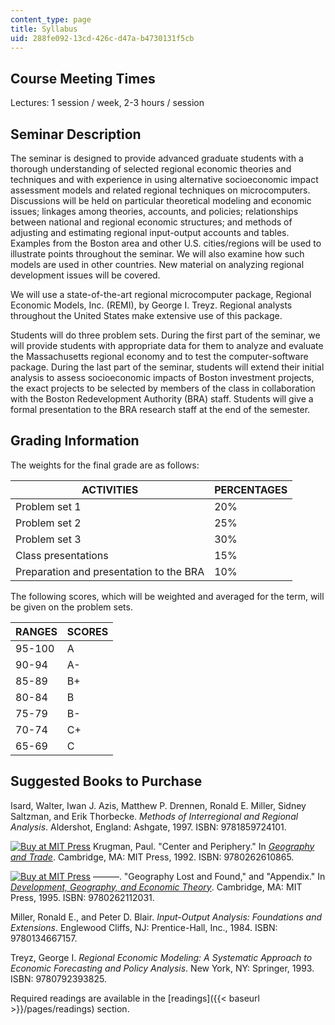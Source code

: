 ```yaml
---
content_type: page
title: Syllabus
uid: 288fe092-13cd-426c-d47a-b4730131f5cb
---
```


Course Meeting Times
--------------------

Lectures: 1 session / week, 2-3 hours / session

Seminar Description
-------------------

The seminar is designed to provide advanced graduate students with a thorough understanding of selected regional economic theories and techniques and with experience in using alternative socioeconomic impact assessment models and related regional techniques on microcomputers. Discussions will be held on particular theoretical modeling and economic issues; linkages among theories, accounts, and policies; relationships between national and regional economic structures; and methods of adjusting and estimating regional input-output accounts and tables. Examples from the Boston area and other U.S. cities/regions will be used to illustrate points throughout the seminar. We will also examine how such models are used in other countries. New material on analyzing regional development issues will be covered.

We will use a state-of-the-art regional microcomputer package, Regional Economic Models, Inc. (REMI), by George I. Treyz. Regional analysts throughout the United States make extensive use of this package.

Students will do three problem sets. During the first part of the seminar, we will provide students with appropriate data for them to analyze and evaluate the Massachusetts regional economy and to test the computer-software package. During the last part of the seminar, students will extend their initial analysis to assess socioeconomic impacts of Boston investment projects, the exact projects to be selected by members of the class in collaboration with the Boston Redevelopment Authority (BRA) staff. Students will give a formal presentation to the BRA research staff at the end of the semester.

Grading Information
-------------------

The weights for the final grade are as follows:

| ACTIVITIES | PERCENTAGES |
| --- | --- |
| Problem set 1 | 20% |
| Problem set 2 | 25% |
| Problem set 3 | 30% |
| Class presentations | 15% |
| Preparation and presentation to the BRA | 10% 

The following scores, which will be weighted and averaged for the term, will be given on the problem sets.

| RANGES | SCORES |
| --- | --- |
| 95-100 | A |
| 90-94 | A- |
| 85-89 | B+ |
| 80-84 | B |
| 75-79 | B- |
| 70-74 | C+ |
| 65-69 | C 

Suggested Books to Purchase
---------------------------

Isard, Walter, Iwan J. Azis, Matthew P. Drennen, Ronald E. Miller, Sidney Saltzman, and Erik Thorbecke. _Methods of Interregional and Regional Analysis_. Aldershot, England: Ashgate, 1997. ISBN: 9781859724101.

[![Buy at MIT Press](/images/mp_logo.gif)](https://mitpress.mit.edu/9780262610865) Krugman, Paul. "Center and Periphery." In [_Geography and Trade_](https://mitpress.mit.edu/9780262610865). Cambridge, MA: MIT Press, 1992. ISBN: 9780262610865.

[![Buy at MIT Press](/images/mp_logo.gif)](https://mitpress.mit.edu/9780262112031) ———. "Geography Lost and Found," and "Appendix." In [_Development, Geography, and Economic Theory_](https://mitpress.mit.edu/9780262112031). Cambridge, MA: MIT Press, 1995. ISBN: 9780262112031.

Miller, Ronald E., and Peter D. Blair. _Input-Output Analysis: Foundations and Extensions_. Englewood Cliffs, NJ: Prentice-Hall, Inc., 1984. ISBN: 9780134667157.

Treyz, George I. _Regional Economic Modeling: A Systematic Approach to Economic Forecasting and Policy Analysis_. New York, NY: Springer, 1993. ISBN: 9780792393825.

Required readings are available in the [readings]({{< baseurl >}}/pages/readings) section.
